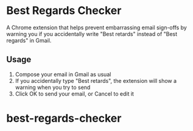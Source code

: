 # Best Regards Checker

A Chrome extension that helps prevent embarrassing email sign-offs by warning you if you accidentally write "Best retards" instead of "Best regards" in Gmail.

## Usage

1. Compose your email in Gmail as usual
2. If you accidentally type "Best retards", the extension will show a warning when you try to send
3. Click OK to send your email, or Cancel to edit it
# best-regards-checker
